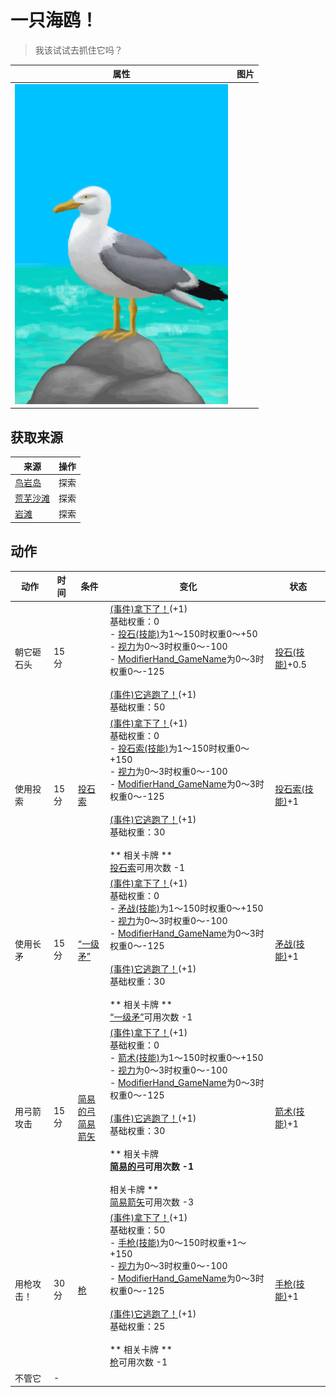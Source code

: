 # 一只海鸥！  
> 我该试试去抓住它吗？  
  
  属性  |   图片   
 ----  |  ----:   
   |  ![](Sprite/Seagull.png)   
  
## 获取来源  
来源  |  操作  
----  |  ----  
[鸟岩岛](BirdRock.md)  |  探索  
[荒芜沙滩](DesolateBeach.md)  |  探索  
[岩滩](Rocks.md)  |  探索  
## 动作  
动作  |  时间  |  条件  |  变化  |  状态  
----  |  ----  |  ----  |  ----  |  ----  
朝它砸石头<br>  |  15分  |    |  [(事件)拿下了！](Event_SeagullFightSuccess.md)(+1)<br>基础权重：0<br>- [投石(技能)](Skill_RockThrowing.md)为1～150时权重0～+50<br>- [视力](Myopia.md)为0～3时权重0～-100<br>- [ModifierHand_GameName](ModifierHand.md)为0～3时权重0～-125<br><br>[(事件)它逃跑了！](Event_SeagullFightFailure.md)(+1)<br>基础权重：50<br>  |  [投石(技能)](Skill_RockThrowing.md)+0.5  
使用投索<br>  |  15分  |  [投石索](Sling.md)  |  [(事件)拿下了！](Event_SeagullFightSuccess.md)(+1)<br>基础权重：0<br>- [投石索(技能)](Skill_Sling.md)为1～150时权重0～+150<br>- [视力](Myopia.md)为0～3时权重0～-100<br>- [ModifierHand_GameName](ModifierHand.md)为0～3时权重0～-125<br><br>[(事件)它逃跑了！](Event_SeagullFightFailure.md)(+1)<br>基础权重：30<br><br>** 相关卡牌 **<br>[投石索](Sling.md)可用次数  -1<br>  |  [投石索(技能)](Skill_Sling.md)+1  
使用长矛<br>  |  15分  |  [“一级矛”](tag_Spear.md)  |  [(事件)拿下了！](Event_SeagullFightSuccess.md)(+1)<br>基础权重：0<br>- [矛战(技能)](Skill_SpearFighting.md)为1～150时权重0～+150<br>- [视力](Myopia.md)为0～3时权重0～-100<br>- [ModifierHand_GameName](ModifierHand.md)为0～3时权重0～-125<br><br>[(事件)它逃跑了！](Event_SeagullFightFailure.md)(+1)<br>基础权重：30<br><br>** 相关卡牌 **<br>[“一级矛”](tag_Spear.md)可用次数  -1<br>  |  [矛战(技能)](Skill_SpearFighting.md)+1  
用弓箭攻击<br>  |  15分  |  [简易的弓](BowRustic.md)<br>[简易箭矢](ArrowSimple.md)  |  [(事件)拿下了！](Event_SeagullFightSuccess.md)(+1)<br>基础权重：0<br>- [箭术(技能)](Skill_Archery.md)为1～150时权重0～+150<br>- [视力](Myopia.md)为0～3时权重0～-100<br>- [ModifierHand_GameName](ModifierHand.md)为0～3时权重0～-125<br><br>[(事件)它逃跑了！](Event_SeagullFightFailure.md)(+1)<br>基础权重：30<br><br>** 相关卡牌 **<br>[简易的弓](BowRustic.md)可用次数  -1<br><br>** 相关卡牌 **<br>[简易箭矢](ArrowSimple.md)可用次数  -3<br>  |  [箭术(技能)](Skill_Archery.md)+1  
用枪攻击！<br>  |  30分  |  [枪](Gun.md)  |  [(事件)拿下了！](Event_SeagullFightSuccess.md)(+1)<br>基础权重：50<br>- [手枪(技能)](Skill_Handguns.md)为0～150时权重+1～+150<br>- [视力](Myopia.md)为0～3时权重0～-100<br>- [ModifierHand_GameName](ModifierHand.md)为0～3时权重0～-125<br><br>[(事件)它逃跑了！](Event_SeagullFightFailure.md)(+1)<br>基础权重：25<br><br>** 相关卡牌 **<br>[枪](Gun.md)可用次数  -1<br>  |  [手枪(技能)](Skill_Handguns.md)+1  
不管它<br>  |  -  |    |    |    
